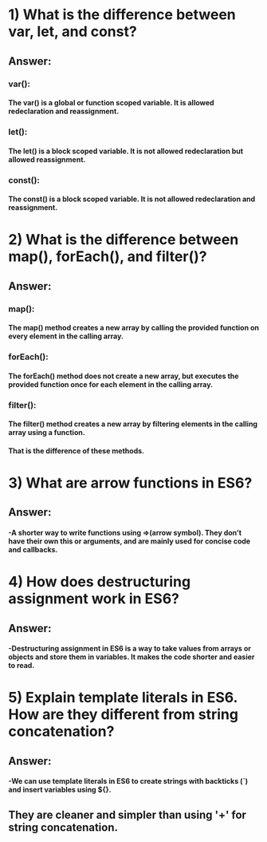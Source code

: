 
# 1) What is the difference between var, let, and const?
## Answer: 
### var(): 
#### The var() is a global or function scoped variable. It is allowed redeclaration and reassignment.

### let(): 
#### The let() is a block scoped variable. It is not allowed redeclaration but allowed reassignment.

### const(): 
#### The const() is a block scoped variable. It is not allowed redeclaration and reassignment.


# 2) What is the difference between map(), forEach(), and filter()? 
## Answer: 
### map(): 
#### The map() method creates a new array by calling the provided function on every element in the calling array. 

### forEach(): 
#### The forEach() method does not create a new array, but executes the provided function once for each element in the calling array.

### filter(): 
#### The filter() method creates a new array by filtering elements in the calling array using a function.
#### That is the difference of these methods.


# 3) What are arrow functions in ES6?
## Answer: 
#### -A shorter way to write functions using =>(arrow symbol). They don’t have their own this or arguments, and are mainly used for concise code and callbacks.


# 4) How does destructuring assignment work in ES6?
## Answer:
#### -Destructuring assignment in ES6 is a way to take values from arrays or objects and store them in variables. It makes the code shorter and easier to read.

# 5) Explain template literals in ES6. How are they different from string concatenation?
## Answer:
#### -We can use template literals in ES6 to create strings with backticks (`) and insert variables using ${}.
## They are cleaner and simpler than using '+' for string concatenation.

